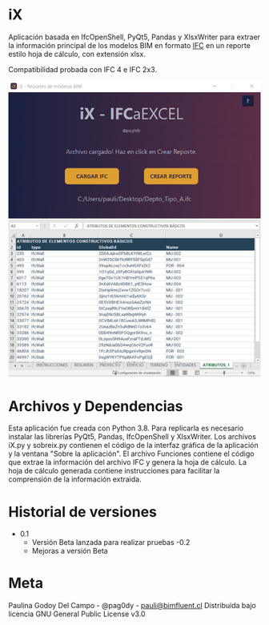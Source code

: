 # iX
Aplicación basada en IfcOpenShell, PyQt5, Pandas y XlsxWriter para extraer la información principal de los modelos BIM en formato [IFC](https://technical.buildingsmart.org/standards/ifc/) en un reporte estilo hoja de cálculo, con extensión xlsx. 

Compatibilidad probada con IFC 4 e IFC 2x3.

![Gui](/ixapp.png)
![Reporte](/reporte_ix.png)

# Archivos y Dependencias
Esta aplicación fue creada con Python 3.8. Para replicarla es necesario instalar las librerías PyQt5, Pandas, IfcOpenShell y XlsxWriter. 
Los archivos iX.py y sobreix.py contienen el código de la interfaz gráfica de la aplicación y la ventana "Sobre la aplicación".
El archivo Funciones contiene el código que extrae la información del archivo IFC y genera la hoja de cálculo. 
La hoja de cálculo generada contiene instrucciones para facilitar la comprensión de la información extraida. 

# Historial de versiones

- 0.1
  - Versión Beta lanzada para realizar pruebas
 -0.2
  - Mejoras a versión Beta
  
# Meta
Paulina Godoy Del Campo - @pag0dy - pauli@bimfluent.cl
Distribuida bajo licencia GNU General Public License v3.0

